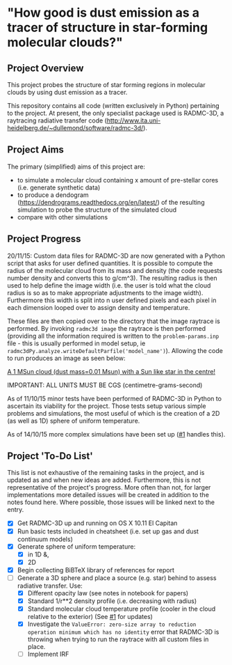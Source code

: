 "How good is dust emission as a tracer of structure in star-forming molecular clouds?"
================================================================================

Project Overview
----------------

This project probes the structure of star forming regions in molecular clouds
by using dust emission as a tracer.

This repository contains all code (written exclusively in Python) pertaining to
the project. At present, the only specialist package used is RADMC-3D, a raytracing
radiative transfer code (http://www.ita.uni-heidelberg.de/~dullemond/software/radmc-3d/).

Project Aims
------------

The primary (simplified) aims of this project are:

- to simulate a molecular cloud containing x amount of pre-stellar cores (i.e. generate synthetic data)
- to produce a dendogram (https://dendrograms.readthedocs.org/en/latest/) of the
  resulting simulation to probe the structure of the simulated cloud
- compare with other simulations

Project Progress
----------------

20/11/15: Custom data files for RADMC-3D are now generated with a Python script that asks for user defined quantities. It is possible to compute the radius of the molecular cloud from its mass and density (the code requests number density and converts this to g/cm^3). The resulting radius is then used to help define the image width (i.e. the user is told what the cloud radius is so as to make appropriate adjustments to the image width). Furthermore this width is split into n user defined pixels and each pixel in each dimension looped over to assign density and temperature.

These files are then copied over to the directory that the image raytrace is performed. By invoking `radmc3d image` the raytrace is then performed (providing all the information required is written to the `problem-params.inp` file - this is usually performed in model setup, ie `radmc3dPy.analyze.writeDefaultParfile('model_name')`). Allowing the code to run produces an image as seen below:

[A 1 MSun cloud (dust mass=0.01 Msun) with a Sun like star in the centre!](Code/simulations/MSun_850um.jpg "A 1 MSun cloud with dust mass=0.01 Msun and a Sun like star in the centre")

IMPORTANT: ALL UNITS MUST BE CGS (centimetre-grams-second)

As of 11/10/15 minor tests have been performed of RADMC-3D in Python
to ascertain its viability for the project. Those tests setup various simple
problems and simulations, the most useful of which is the creation of a 2D (as well
as 1D) sphere of uniform temperature.

As of 14/10/15 more complex simulations have been set up ([#1](https://github.com/tomasjames/ZiggyStarDust/issues/1) handles this).

Project 'To-Do List'
-------------------
This list is not exhaustive of the remaining tasks in the project, and is updated as and when
new ideas are added. Furthermore, this is not representative of the project's progress. More
often than not, for larger implementations more detailed issues will be created in addition
to the notes found here. Where possible, those issues will be linked next to the entry.

- [x] Get RADMC-3D up and running on OS X 10.11 El Capitan
- [x] Run basic tests included in cheatsheet (i.e. set up gas and dust continuum models)
- [x] Generate sphere of uniform temperature:
  - [x] in 1D &,
  - [x] 2D
- [x] Begin collecting BiBTeX library of references for report
- [ ] Generate a 3D sphere and place a source (e.g. star) behind to assess radiative transfer. Use:
  - [x] Different opacity law (see notes in notebook for papers)
  - [x] Standard 1/r**2 density profile (i.e. decreasing with radius)
  - [x] Standard molecular cloud temperature profile (cooler in the cloud relative to the exterior)
    (See [#1](https://github.com/tomasjames/ZiggyStarDust/issues/1) for updates)
  - [x] Investigate the `ValueError: zero-size array to reduction operation minimum which has no identity` error that RADMC-3D is throwing when trying to run the raytrace with all custom files in place.
  - [ ] Implement IRF
